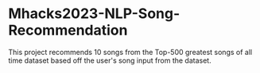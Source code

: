 # Mhacks2023-NLP-Song-Recommendation
This project recommends 10 songs from the Top-500 greatest songs of all time dataset based off the user's song input from the dataset. 
